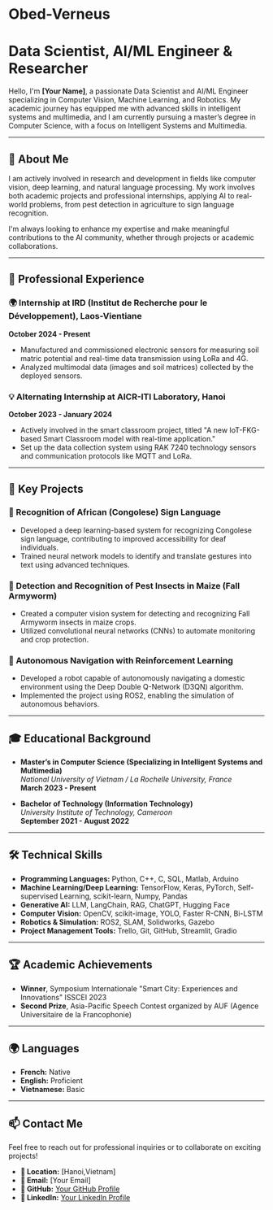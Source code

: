 # Obed-Verneus
# Data Scientist, AI/ML Engineer & Researcher

Hello, I'm **[Your Name]**, a passionate Data Scientist and AI/ML Engineer specializing in Computer Vision, Machine Learning, and Robotics. My academic journey has equipped me with advanced skills in intelligent systems and multimedia, and I am currently pursuing a master’s degree in Computer Science, with a focus on Intelligent Systems and Multimedia.

---

## 🚀 About Me

I am actively involved in research and development in fields like computer vision, deep learning, and natural language processing. My work involves both academic projects and professional internships, applying AI to real-world problems, from pest detection in agriculture to sign language recognition.

I'm always looking to enhance my expertise and make meaningful contributions to the AI community, whether through projects or academic collaborations.

---

## 💼 Professional Experience

### 🌍 Internship at IRD (Institut de Recherche pour le Développement), Laos-Vientiane  
**October 2024 - Present**  
- Manufactured and commissioned electronic sensors for measuring soil matric potential and real-time data transmission using LoRa and 4G.  
- Analyzed multimodal data (images and soil matrices) collected by the deployed sensors.

### 💡 Alternating Internship at AICR-ITI Laboratory, Hanoi  
**October 2023 - January 2024**  
- Actively involved in the smart classroom project, titled "A new IoT-FKG-based Smart Classroom model with real-time application."  
- Set up the data collection system using RAK 7240 technology sensors and communication protocols like MQTT and LoRa.

---

## 🧠 Key Projects

### 🧬 Recognition of African (Congolese) Sign Language  
- Developed a deep learning-based system for recognizing Congolese sign language, contributing to improved accessibility for deaf individuals.  
- Trained neural network models to identify and translate gestures into text using advanced techniques.

### 🐛 Detection and Recognition of Pest Insects in Maize (Fall Armyworm)  
- Created a computer vision system for detecting and recognizing Fall Armyworm insects in maize crops.  
- Utilized convolutional neural networks (CNNs) to automate monitoring and crop protection.

### 🤖 Autonomous Navigation with Reinforcement Learning  
- Developed a robot capable of autonomously navigating a domestic environment using the Deep Double Q-Network (D3QN) algorithm.  
- Implemented the project using ROS2, enabling the simulation of autonomous behaviors.

---

## 🎓 Educational Background

- **Master’s in Computer Science (Specializing in Intelligent Systems and Multimedia)**  
  *National University of Vietnam / La Rochelle University, France*  
  **March 2023 - Present**

- **Bachelor of Technology (Information Technology)**  
  *University Institute of Technology, Cameroon*  
  **September 2021 - August 2022**

---

## 🛠️ Technical Skills

- **Programming Languages:** Python, C++, C, SQL, Matlab, Arduino  
- **Machine Learning/Deep Learning:** TensorFlow, Keras, PyTorch, Self-supervised Learning, scikit-learn, Numpy, Pandas  
- **Generative AI:** LLM, LangChain, RAG, ChatGPT, Hugging Face  
- **Computer Vision:** OpenCV, scikit-image, YOLO, Faster R-CNN, Bi-LSTM  
- **Robotics & Simulation:** ROS2, SLAM, Solidworks, Gazebo  
- **Project Management Tools:** Trello, Git, GitHub, Streamlit, Gradio

---

## 🏆 Academic Achievements

- **Winner**, Symposium Internationale "Smart City: Experiences and Innovations" ISSCEI 2023  
- **Second Prize**, Asia-Pacific Speech Contest organized by AUF (Agence Universitaire de la Francophonie)  

---

## 🌍 Languages

- **French:** Native  
- **English:** Proficient  
- **Vietnamese:** Basic  

---

## 📫 Contact Me

Feel free to reach out for professional inquiries or to collaborate on exciting projects!

- **📍 Location:** [Hanoi,Vietnam]  
- **📧 Email:** [Your Email]  
- **🔗 GitHub:** [Your GitHub Profile](https://github.com/bedoo96)  
- **💼 LinkedIn:** [Your LinkedIn Profile](www.linkedin.com/in/obed-verneus-007538160)

